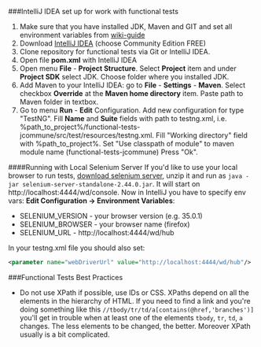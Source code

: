 ###IntelliJ IDEA set up for work with functional tests
1. Make sure that you have installed JDK, Maven and GIT and set all environment variables
from [wiki-guide](http://jtalks.org/pages/viewpage.action?pageId=6422581)
2. Download [IntelliJ IDEA](http://www.jetbrains.com/idea/download/index.html) (choose Community Edition FREE)
3. Clone repository for functional tests via Git or IntelliJ IDEA.
4. Open file **pom.xml** with IntelliJ IDEA
5. Open menu **File** - **Project Structure**. Select **Project** item and under **Project SDK** select JDK.
Choose folder where you installed JDK.
6. Add Maven to your IntelliJ IDEA: go to **File** - **Settings** - **Maven**. Select checkbox **Override** at the **Maven home directory** item.
Paste path to Maven folder in textbox.
7. Go to menu **Run** - **Edit** Configuration.
Add new configuration for type "TestNG". Fill **Name** and **Suite** fields with path to testng.xml,
i.e. %path_to_project%/functional-tests-jcommune/src/test/resources/testng.xml.
Fill "Working directory" field with %path_to_project%.
Set "Use classpath of module" to maven module name (functional-tests-jcommune)
Press "Ok".

####Running with Local Selenium Server
If you'd like to use your local browser to run tests, [download selenium server](selenium-release.storage.googleapis.com/2.44/selenium-server-standalone-2.44.0.jar),
unzip it and run as `java -jar selenium-server-standalone-2.44.0.jar`. It will start on http://localhost:4444/wd/console.
Now in IntelliJ you have to specify env vars: **Edit Configuration -> Environment Variables**:
- SELENIUM_VERSION - your browser version (e.g. 35.0.1)
- SELENIUM_BROWSER - your browser name (firefox)
- SELENIUM_URL - http://localhost:4444/wd/hub

In your testng.xml file you should also set:
```xml
<parameter name="webDriverUrl" value="http://localhost:4444/wd/hub"/>
```

###Functional Tests Best Practices
* Do not use XPath if possible, use IDs or CSS. XPaths depend on all the elements in the hierarchy of HTML. If you need
  to find a link and you're doing something like this `//tbody/tr/td/a[contains(@href,'branches')]` you'll get in
  trouble when at least one of the elements `tbody`, `tr`, `td`, `a` changes. The less elements to be changed,
  the better. Moreover XPath usually is a bit complicated.
